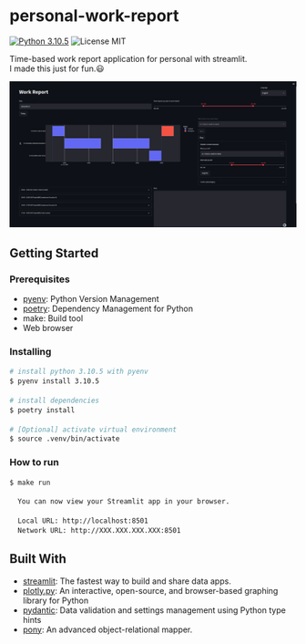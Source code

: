 # personal-work-report

[![Python 3.10.5](https://img.shields.io/badge/python-3.10.5-blue.svg)](https://www.python.org/downloads/release/python-3911/)
![License MIT](https://img.shields.io/badge/license-MIT-blue.svg)

Time-based work report application for personal with streamlit.  
I made this just for fun.😃  

![Screenshot](docs/img/screenshot.png)

## Getting Started

### Prerequisites

- [pyenv]: Python Version Management
- [poetry]: Dependency Management for Python
- make: Build tool
- Web browser

### Installing

```bash
# install python 3.10.5 with pyenv
$ pyenv install 3.10.5

# install dependencies
$ poetry install

# [Optional] activate virtual environment
$ source .venv/bin/activate
```

### How to run

```bash
$ make run

  You can now view your Streamlit app in your browser.

  Local URL: http://localhost:8501
  Network URL: http://XXX.XXX.XXX.XXX:8501
```

## Built With

- [streamlit]: The fastest way to build and share data apps.
- [plotly.py]: An interactive, open-source, and browser-based graphing library for Python  
- [pydantic]: Data validation and settings management using Python type hints
- [pony]: An advanced object-relational mapper.

[pyenv]: https://github.com/pyenv/pyenv
[poetry]: https://github.com/python-poetry/poetry
[streamlit]: https://github.com/streamlit/streamlit
[plotly.py]: https://github.com/plotly/plotly.py
[pydantic]: https://github.com/samuelcolvin/pydantic
[pony]: https://github.com/ponyorm/pony